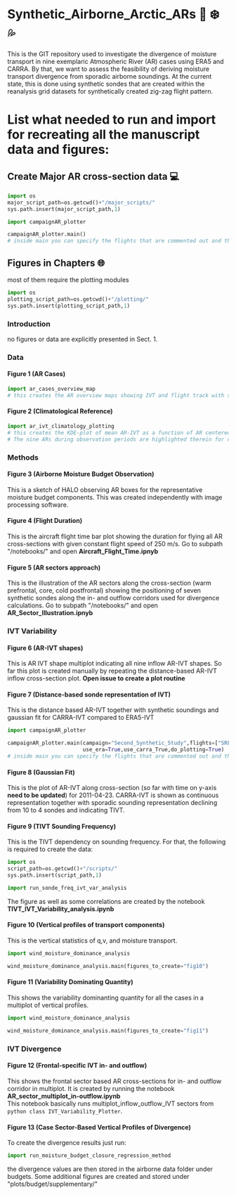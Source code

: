 # Synthetic_Airborne_Arctic_ARs 🌊 ❄️ 💦
This is the GIT repository used to investigate the divergence of moisture transport in nine exemplaric Atmospheric River (AR) cases using ERA5 and CARRA. By that, we want to assess the feasibility of deriving moisture transport divergence from sporadic airborne soundings. At the current state, this is done using synthetic sondes that are created within the reanalysis grid datasets for synthetically created zig-zag flight pattern.
 
# List what needed to run and import for recreating all the manuscript data and figures:
## Create Major AR cross-section data 💻
```python 
import os 
major_script_path=os.getcwd()+"/major_scripts/"
sys.path.insert(major_script_path,1)

import campaignAR_plotter

campaignAR_plotter.main()
# inside main you can specify the flights that are commented out and the subcampaign for variable campaign_name
```

## Figures in Chapters 🌐
most of them require the plotting modules
```python 
import os 
plotting_script_path=os.getcwd()+"/plotting/"
sys.path.insert(plotting_script_path,1)
```
### Introduction
no figures or data are explicitly presented in Sect. 1.
### Data
#### Figure 1 (AR Cases) 
```python 
import ar_cases_overview_map
# this creates the AR overview maps showing IVT and flight track with sea-ice edge and isobars for all nine AR events
```
#### Figure 2 (Climatological Reference)
```python 
import ar_ivt_climatology_plotting
# this creates the KDE-plot of mean AR-IVT as a function of AR centered latitude (long-time series 1979-2020).
# The nine ARs during observation periods are highlighted therein for climalogical framing.
```
### Methods
#### Figure 3 (Airborne Moisture Budget Observation)
This is a sketch of HALO observing AR boxes for the representative moisture budget components. This was created independently with image processing software.
#### Figure 4 (Flight Duration)
This is the aircraft flight time bar plot showing the duration for flying all AR cross-sections with given constant flight speed of 250 m/s.
Go to subpath "/notebooks/"
and open **Aircraft_Flight_Time.ipnyb**
#### Figure 5 (AR sectors approach)
This is the illustration of the AR sectors along the cross-section (warm prefrontal, core, cold postfrontal)
showing the positioning of seven synthetic sondes along the in- and outflow corridors used for divergence calculations. 
Go to subpath "/notebooks/" and open **AR_Sector_Illustration.ipnyb**
### IVT Variability
#### Figure 6 (AR-IVT shapes)
This is AR IVT shape multiplot indicating all nine inflow AR-IVT shapes. 
So far this plot is created manually by repeating the distance-based AR-IVT inflow cross-section plot. **Open issue to create a plot routine**
#### Figure 7 (Distance-based sonde representation of IVT)
This is the distance based AR-IVT together with synthetic soundings and gaussian fit for CARRA-IVT compared to ERA5-IVT 
```python 
import campaignAR_plotter

campaignAR_plotter.main(campaign="Second_Synthetic_Study",flights=["SRF02"],calc_hmp=True,
                        use_era=True,use_carra_True,do_plotting=True)
# inside main you can specify the flights that are commented out and the subcampaign for variable campaign_name
```
#### Figure 8 (Gaussian Fit)
This is the plot of AR-IVT along cross-section (so far with time on y-axis **need to be updated**) for 2011-04-23.
CARRA-IVT is shown as continuous representation together with sporadic sounding representation declining from 10 to 4 sondes and indicating TIVT.

#### Figure 9 (TIVT Sounding Frequency)
This is the TIVT dependency on sounding frequency. For that, the following is required to create the data:
```python 
import os 
script_path=os.getcwd()+"/scripts/"
sys.path.insert(script_path,1)

import run_sonde_freq_ivt_var_analysis

```
The figure as well as some correlations are created by the notebook **TIVT_IVT_Variability_analysis.ipynb**
#### Figure 10 (Vertical profiles of transport components) 
This is the vertical statistics of q,v, and moisture transport.
```python 
import wind_moisture_dominance_analysis

wind_moisture_dominance_analysis.main(figures_to_create="fig10")
```

#### Figure 11 (Variability Dominating Quantity) 
This shows the variability dominanting quantity for all the cases in a multiplot of vertical profiles.
```python 
import wind_moisture_dominance_analysis

wind_moisture_dominance_analysis.main(figures_to_create="fig11")
```
### IVT Divergence
#### Figure 12 (Frontal-specific IVT in- and outflow)
This shows the frontal sector based AR cross-sections for in- and outflow corridor in multiplot. 
It is created by running the notebook **AR_sector_multiplot_in-outflow.ipynb**  
This notebook basically runs multiplot_inflow_outflow_IVT sectors from ```python class IVT_Variability_Plotter```.
#### Figure 13 (Case Sector-Based Vertical Profiles of Divergence)
To create the divergence results just run:
```python 
import run_moisture_budget_closure_regression_method
```
the divergence values are then stored in the airborne data folder under budgets. Some additional figures are created and stored under "plots/budget/supplementary/"


